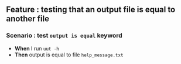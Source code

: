 ## Feature : testing that an output file is equal to another file

### Scenario : test `output is equal` keyword

  - **When** I run `uut -h`
  - **Then** output is equal to file `help_message.txt`
